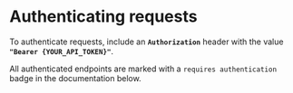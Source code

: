 # Authenticating requests

To authenticate requests, include an **`Authorization`** header with the value **`"Bearer {YOUR_API_TOKEN}"`**.

All authenticated endpoints are marked with a `requires authentication` badge in the documentation below.


